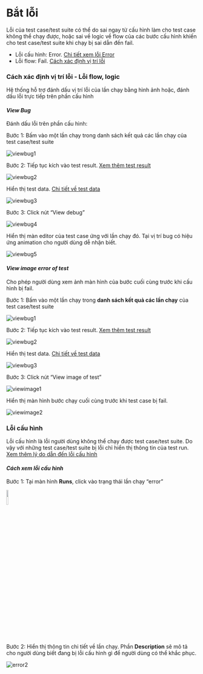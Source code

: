 # Bắt lỗi
Lỗi của test case/test suite có thể do sai ngay từ cấu hình làm cho test case không thể chạy được, hoặc sai về logic về flow của các bước cấu hình khiến cho test case/test suite khi chạy bị sai dẫn đến fail. 
- Lỗi cấu hình: Error. [Chi tiết xem lỗi Error](https://github.com/quynh-dn/QA-Platform/blob/main/4.4%20Report%20Bug.md#c%C3%A1ch-x%C3%A1c-%C4%91%E1%BB%8Bnh-v%E1%BB%8B-tr%C3%AD-l%E1%BB%97i---l%E1%BB%97i-flow-logic)
- Lỗi flow: Fail. [Cách xác định vị trí lỗi](https://github.com/quynh-dn/QA-Platform/blob/main/4.4%20Report%20Bug.md#c%C3%A1ch-x%C3%A1c-%C4%91%E1%BB%8Bnh-v%E1%BB%8B-tr%C3%AD-l%E1%BB%97i---l%E1%BB%97i-flow-logic)

### Cách xác định vị trí lỗi - Lỗi flow, logic
Hệ thống hỗ trợ đánh dấu vị trí lỗi của lần chạy bằng hình ảnh hoặc, đánh dấu lỗi trực tiếp trên phần cấu hình

#### _View Bug_
Đánh dấu lỗi trên phần cấu hình:

Bước 1:	Bấm vào một lần chạy trong danh sách kết quả các lần chạy của test case/test suite

![viewbug1](https://user-images.githubusercontent.com/105435351/197752436-9a75032c-217c-443d-84c3-ec0a51a62b74.png)

Bước 2:	Tiếp tục kích vào test result. [Xem thêm test result](https://github.com/quynh-dn/QA-Platform/blob/main/4.2%20Man%20hinh%20chay%20thuc%20thi.md#danh-s%C3%A1ch-th%E1%BB%B1c-thi)

![viewbug2](https://user-images.githubusercontent.com/105435351/197752444-8aa479ae-719f-4b85-bb1c-f0bb13826b31.png)

Hiển thị test data. [Chi tiết về test data](https://github.com/quynh-dn/QA-Platform/blob/main/4.2%20Man%20hinh%20chay%20thuc%20thi.md#danh-s%C3%A1ch-th%E1%BB%B1c-thi)

![viewbug3](https://user-images.githubusercontent.com/105435351/197752425-cbdf5741-0d86-4bca-b89e-24e0a6f40b7c.png)

Bước 3:	Click nút “View debug”

![viewbug4](https://user-images.githubusercontent.com/105435351/197752430-bdc44d33-33ac-4627-8706-ba249b443828.png)

Hiển thị màn editor của test case ứng với lần chạy đó. Tại vị trí bug có hiệu ứng animation cho người dùng dễ nhận biết.

![viewbug5](https://user-images.githubusercontent.com/105435351/197752435-d3faa3ed-4059-428e-b26c-ddea5b5df601.png)

#### _View image error of test_
Cho phép người dùng xem ảnh màn hình của bước cuối cùng trước khi cấu hình bị fail.

Bước 1:	Bấm vào một lần chạy trong **danh sách kết quả các lần chạy** của test case/test suite

![viewbug1](https://user-images.githubusercontent.com/105435351/197752436-9a75032c-217c-443d-84c3-ec0a51a62b74.png)

Bước 2:	Tiếp tục kích vào test result. [Xem thêm test result](https://github.com/quynh-dn/QA-Platform/blob/main/4.2%20Man%20hinh%20chay%20thuc%20thi.md#danh-s%C3%A1ch-th%E1%BB%B1c-thi)

![viewbug2](https://user-images.githubusercontent.com/105435351/197752444-8aa479ae-719f-4b85-bb1c-f0bb13826b31.png)

Hiển thị test data. [Chi tiết về test data](https://github.com/quynh-dn/QA-Platform/blob/main/4.2%20Man%20hinh%20chay%20thuc%20thi.md#danh-s%C3%A1ch-th%E1%BB%B1c-thi)

![viewbug3](https://user-images.githubusercontent.com/105435351/197752425-cbdf5741-0d86-4bca-b89e-24e0a6f40b7c.png)

Bước 3:	Click nút “View image of test” 

![viewimage1](https://user-images.githubusercontent.com/105435351/197756649-ca3bf4f4-87d0-46ad-8de8-bd8d74d34fc5.png)

Hiển thị màn hình bước chạy cuối cùng trước khi test case bị fail.

![viewimage2](https://user-images.githubusercontent.com/105435351/197756662-55c53a4a-e2c1-4520-8392-818b5b94e3ab.png)

### Lỗi cấu hình
Lỗi cấu hình là lỗi người dùng không thể chạy được test case/test suite. Do vậy với những test case/test suite bị lỗi chỉ hiển thị thông tin của test run. [Xem thêm lý do dẫn đến lỗi cấu hình](https://github.com/quynh-dn/QA-Platform/blob/main/4.1%20Tai%20sao%20test%20case%20chay%20khong%20thanh%20cong.md)

#### _Cách xem lỗi cấu hình_
Bước 1:	Tại màn hình **Runs**, click vào trạng thái lần chạy “error”

<img src="https://user-images.githubusercontent.com/105435351/197757900-f0c9e354-591b-4d1d-ba08-b44ab5325efa.png" width="10%" />

Bước 2:	Hiển thị thông tin chi tiết về lần chạy. Phần **Description** sẽ mô tả cho người dùng biết đang bị lỗi cấu hình gì để người dùng có thể khắc phục.

![error2](https://user-images.githubusercontent.com/105435351/197757891-2a86bb4e-927a-4e8b-846f-ec4a0812fbce.png)

